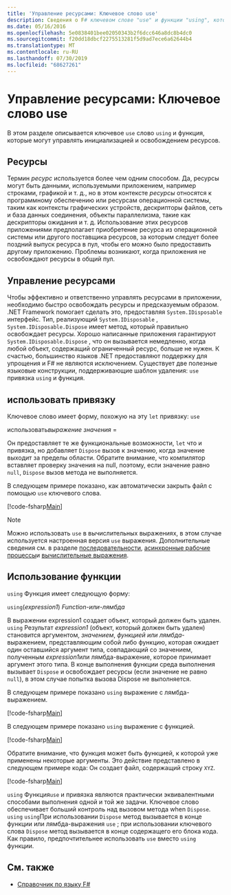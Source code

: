 ```yaml
---
title: 'Управление ресурсами: Ключевое слово use'
description: Сведения о F# ключевом слове "use" и функции "using", которые могут управлять инициализацией и освобождением ресурсов.
ms.date: 05/16/2016
ms.openlocfilehash: 5e0838401bee02050343b2f6dcc646a8dc8b4dc0
ms.sourcegitcommit: f20dd18dbcf2275513281f5d9ad7ece6a62644b4
ms.translationtype: MT
ms.contentlocale: ru-RU
ms.lasthandoff: 07/30/2019
ms.locfileid: "68627261"
---
```

# <a name="resource-management-the-use-keyword"></a>Управление ресурсами: Ключевое слово use

В этом разделе описывается ключевое `use` слово `using` и функция, которые могут управлять инициализацией и освобождением ресурсов.

## <a name="resources"></a>Ресурсы

Термин *ресурс* используется более чем одним способом. Да, ресурсы могут быть данными, используемыми приложением, например строками, графикой и т. д., но в этом контексте *ресурсы* относятся к программному обеспечению или ресурсам операционной системы, таким как контексты графических устройств, дескрипторы файлов, сеть и база данных соединения, объекты параллелизма, такие как дескрипторы ожидания и т. д. Использование этих ресурсов приложениями предполагает приобретение ресурса из операционной системы или другого поставщика ресурсов, за которым следует более поздний выпуск ресурса в пул, чтобы его можно было предоставить другому приложению. Проблемы возникают, когда приложения не освобождают ресурсы в общий пул.

## <a name="managing-resources"></a>Управление ресурсами

Чтобы эффективно и ответственно управлять ресурсами в приложении, необходимо быстро освобождать ресурсы и предсказуемым образом. .NET Framework помогает сделать это, предоставляя `System.IDisposable` интерфейс. Тип, реализующий `System.IDisposable` , `System.IDisposable.Dispose` имеет метод, который правильно освобождает ресурсы. Хорошо написанные приложения гарантируют `System.IDisposable.Dispose` , что он вызывается немедленно, когда любой объект, содержащий ограниченный ресурс, больше не нужен. К счастью, большинство языков .NET предоставляют поддержку для упрощения и F# не являются исключением. Существует две полезные языковые конструкции, поддерживающие шаблон удаления: `use` привязка `using` и функция.

## <a name="use-binding"></a>использовать привязку

Ключевое слово имеет форму, похожую на эту `let` привязку: `use`

использовать*выражение* *значения* = 

Он предоставляет те же функциональные возможности, `let` что и привязка, но добавляет `Dispose` вызов к значению, когда значение выходит за пределы области. Обратите внимание, что компилятор вставляет проверку значения на null, поэтому, если значение равно `null`, `Dispose` вызов метода не выполняется.

В следующем примере показано, как автоматически закрыть файл с помощью `use` ключевого слова.

[!code-fsharp[Main](~/samples/snippets/fsharp/lang-ref-2/snippet6301.fs)]

> [!NOTE]
> Можно использовать `use` в вычислительных выражениях, в этом случае используется настроенная версия `use` выражения. Дополнительные сведения см. в разделе [последовательности](sequences.md), [асинхронные рабочие процессы](asynchronous-workflows.md)и [вычислительные выражения](computation-expressions.md).

## <a name="using-function"></a>Использование функции

`using` Функция имеет следующую форму:

`using`(*expression1*) *Function-или-лямбда*

В выражении expression1 создает объект, который должен быть удален. `using` Результат *expression1* (объект, который должен быть удален) становится аргументом, *значением*, *функцией или лямбда*-выражением, представляющим собой либо функцию, которая ожидает один оставшийся аргумент типа, совпадающий со значением, полученным  *expression1*или лямбда-выражение, которое принимает аргумент этого типа. В конце выполнения функции среда выполнения вызывает `Dispose` и освобождает ресурсы (если значение не равно `null`), в этом случае попытка вызова Dispose не выполняется.

В следующем примере показано `using` выражение с лямбда-выражением.

[!code-fsharp[Main](~/samples/snippets/fsharp/lang-ref-2/snippet6302.fs)]

В следующем примере показано `using` выражение с функцией.

[!code-fsharp[Main](~/samples/snippets/fsharp/lang-ref-2/snippet6303.fs)]

Обратите внимание, что функция может быть функцией, к которой уже применены некоторые аргументы. Это действие представлено в следующем примере кода: Он создает файл, содержащий строку `XYZ`.

[!code-fsharp[Main](~/samples/snippets/fsharp/lang-ref-2/snippet6304.fs)]

`using` Функция`use` и привязка являются практически эквивалентными способами выполнения одной и той же задачи. Ключевое слово обеспечивает больший контроль над вызовом метода when `Dispose`. `using` `using`При использовании `Dispose` метод вызывается в конце функции или лямбда-выражения `use` ; при использовании ключевого слова `Dispose` метод вызывается в конце содержащего его блока кода. Как правило, предпочтительнее использовать `use` вместо `using` функции.

## <a name="see-also"></a>См. также

- [Справочник по языку F#](index.md)
